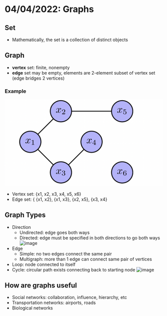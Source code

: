 # 04/04/2022: Graphs

## Set
- Mathematically, the set is a collection of distinct objects

## Graph
- **vertex** set: finite, nonempty
- **edge** set may be empty, elements are 2-element subset of vertex set (edge bridges 2 vertices)

### Example
![image](Images/graph.png)
- Vertex set: {x1, x2, x3, x4, x5, x6}
- Edge set: { {x1, x2}, {x1, x3}, {x2, x5}, {x3, x4}

## Graph Types
- Direction
    - Undirected: edge goes both ways 
    - Directed: edge must be specified in both directions to go both ways
![image](Images/degree.png)
- Edge 
    - Simple: no two edges connect the same pair 
    - Multigraph: more than 1 edge can connect same pair of vertices
- Loop: node connected to itself
- Cycle: circular path exists connecting back to starting node
![image](Images/cycle.png)

## How are graphs useful
- Social networks: collaboration, influence, hierarchy, etc
- Transportation networks: airports, roads
- Biological networks